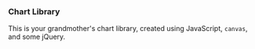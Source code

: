 ### Chart Library

This is your grandmother's chart library, created using JavaScript, <code>canvas</code>, and some jQuery.